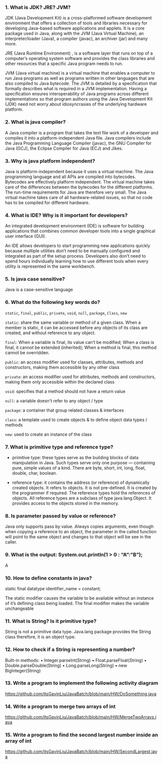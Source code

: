 ### 1.	What is JDK? JRE? JVM?

JDK (Java Development Kit) is a cross-platformed software development environment that offers a collection of tools and libraries necessary for developing Java-based software applications and applets. It is a core package used in Java, along with the JVM (Java Virtual Machine), an interpreter/loader (Java), a compiler (javac), an archiver (jar) and many more.

JRE (Java Runtime Environment) , is a software layer that runs on top of a computer’s operating system software and provides the class libraries and other resources that a specific Java program needs to run.

JVM (Java virtual machine) is a virtual machine that enables a computer to run Java programs as well as programs written in other languages that are also compiled to Java bytecode. The JVM is detailed by a specification that formally describes what is required in a JVM implementation. Having a specification ensures interoperability of Java programs across different implementations so that program authors using the Java Development Kit (JDK) need not worry about idiosyncrasies of the underlying hardware platform.

### 2.	What is java compiler?
A Java compiler is a program that takes the text file work of a developer and compiles it into a platform-independent Java file. Java compilers include the Java Programming Language Compiler (javac), the GNU Compiler for Java (GCJ), the Eclipse Compiler for Java (ECJ) and Jikes.

### 3.	Why is java platform independent?
Java is platform-independent because it uses a virtual machine. The Java programming language and all APIs are compiled into bytecodes. Bytecodes are effectively platform independent. The virtual machine takes care of the differences between the bytecodes for the different platforms. The run-time requirements for Java are therefore very small. The Java virtual machine takes care of all hardware-related issues, so that no code has to be compiled for different hardware.

### 4.	What is IDE? Why is it important for developers?
An integrated development environment (IDE) is software for building applications that combines common developer tools into a single graphical user interface (GUI).

An IDE allows developers to start programming new applications quickly because multiple utilities don’t need to be manually configured and integrated as part of the setup process. Developers also don’t need to spend hours individually learning how to use different tools when every utility is represented in the same workbench.

### 5.	Is java case sensitive?
Java is a case-sensitive language

### 6.	What do the following key words do?
`static`, `final`, `public`, `private`, `void`, `null`, `package`, `Class`, `new`

`static`: share the same variable or method of a given class. When a member is static, it can be accessed before any objects of its class are created, and without reference to any object.

`final`: When a variable is final, its value can’t be modified; When a class is final, it cannot be extended (inherited); When a method is final, this method cannot be overridden.

`public`: an access modifier used for classes, attributes, methods and constructors, making them accessible by any other class

`private`: an access modifier used for attributes, methods and constructors, making them only accessible within the declared class

`void`: specifies that a method should not have a return value

`null`: a variable doesn't refer to any object / type

`package`: a container that group related classes & interfaces

`class`: a template used to create objects & to define object data types / methods

`new`: used to create an instance of the class


### 7.	What is primitive type and reference type?

- primitive type: these types serve as the building blocks of data manipulation in Java. Such types serve only one purpose — containing pure, simple values of a kind. There are byte, short, int, long, float, double, char, boolean. 

- reference type: it contains the address (or reference) of dynamically created objects. It refers to objects. It is not pre-defined. It is created by the programmer if required. The reference types hold the references of objects. All reference types are a subclass of type java.lang.Object. It provides access to the objects stored in the memory.



### 8.	Is parameter passed by value or reference?

Java only supports pass by value. Always copies arguments, even though when copying a reference to an object, the parameter in the called function will point to the same object and changes to that object will be see in the caller.

### 9.	What is the output: System.out.println(1 > 0 : “A”:”B”);

A

### 10.	How to define constants in java?

static final datatype identifier_name = constant;

The static modifier causes the variable to be available without an instance of it’s defining class being loaded. The final modifier makes the variable unchangeable

### 11.	What is String? Is it primitive type?

String is not a primitive data type. Java.lang package provides the String class therefore, it is an object type.

### 12.	How to check if a String is representing a number?

Built-in methods:
•	Integer.parseInt(String)
•	Float.parseFloat(String)
•	Double.parseDouble(String)
•	Long.parseLong(String)
•	new BigInteger(String)


### 13.	Write a program to implement the following activity diagram
https://github.com/itsGavinLiu/JavaBatch/blob/main/HW/DoSomething.java

### 14. Write a program to merge two arrays of int
https://github.com/itsGavinLiu/JavaBatch/blob/main/HW/MergeTwoArrays.java

### 15.	Write a program to find the second largest number inside an array of int
https://github.com/itsGavinLiu/JavaBatch/blob/main/HW/SecondLargest.java
